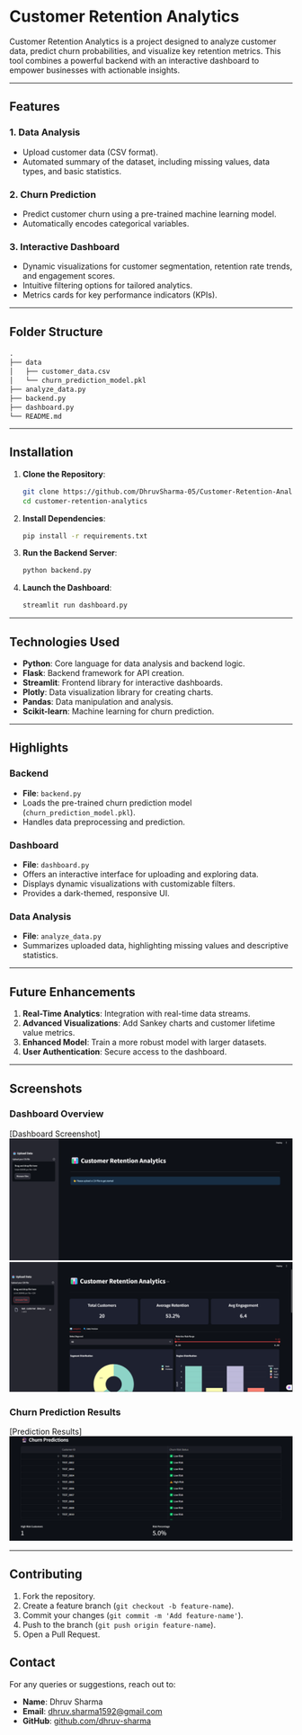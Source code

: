 # Customer Retention Analytics

Customer Retention Analytics is a project designed to analyze customer data, predict churn probabilities, and visualize key retention metrics. This tool combines a powerful backend with an interactive dashboard to empower businesses with actionable insights.

---

## Features

### 1. **Data Analysis**
- Upload customer data (CSV format).
- Automated summary of the dataset, including missing values, data types, and basic statistics.

### 2. **Churn Prediction**
- Predict customer churn using a pre-trained machine learning model.
- Automatically encodes categorical variables.

### 3. **Interactive Dashboard**
- Dynamic visualizations for customer segmentation, retention rate trends, and engagement scores.
- Intuitive filtering options for tailored analytics.
- Metrics cards for key performance indicators (KPIs).

---

## Folder Structure

```plaintext
.
├── data
│   ├── customer_data.csv
│   └── churn_prediction_model.pkl
├── analyze_data.py
├── backend.py
├── dashboard.py
└── README.md
```

---

## Installation

1. **Clone the Repository**:
   ```bash
   git clone https://github.com/DhruvSharma-05/Customer-Retention-Analytics.git
   cd customer-retention-analytics
   ```

2. **Install Dependencies**:
   ```bash
   pip install -r requirements.txt
   ```

3. **Run the Backend Server**:
   ```bash
   python backend.py
   ```

4. **Launch the Dashboard**:
   ```bash
   streamlit run dashboard.py
   ```

---



## Technologies Used

- **Python**: Core language for data analysis and backend logic.
- **Flask**: Backend framework for API creation.
- **Streamlit**: Frontend library for interactive dashboards.
- **Plotly**: Data visualization library for creating charts.
- **Pandas**: Data manipulation and analysis.
- **Scikit-learn**: Machine learning for churn prediction.

---

## Highlights

### Backend
- **File**: `backend.py`
- Loads the pre-trained churn prediction model (`churn_prediction_model.pkl`).
- Handles data preprocessing and prediction.

### Dashboard
- **File**: `dashboard.py`
- Offers an interactive interface for uploading and exploring data.
- Displays dynamic visualizations with customizable filters.
- Provides a dark-themed, responsive UI.

### Data Analysis
- **File**: `analyze_data.py`
- Summarizes uploaded data, highlighting missing values and descriptive statistics.

---

## Future Enhancements

1. **Real-Time Analytics**: Integration with real-time data streams.
2. **Advanced Visualizations**: Add Sankey charts and customer lifetime value metrics.
3. **Enhanced Model**: Train a more robust model with larger datasets.
4. **User Authentication**: Secure access to the dashboard.

---

## Screenshots

### Dashboard Overview

[Dashboard Screenshot]
![alt text](image-2.png)
![alt text](image.png)


### Churn Prediction Results

[Prediction Results]
![alt text](image-3.png)

---

## Contributing

1. Fork the repository.
2. Create a feature branch (`git checkout -b feature-name`).
3. Commit your changes (`git commit -m 'Add feature-name'`).
4. Push to the branch (`git push origin feature-name`).
5. Open a Pull Request.


## Contact

For any queries or suggestions, reach out to:

- **Name**: Dhruv Sharma
- **Email**: dhruv.sharma1592@gmail.com
- **GitHub**: [github.com/dhruv-sharma](https://github.com/DhruvSharma-05)
